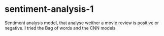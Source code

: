 # sentiment-analysis-1

Sentiment analysis model, that analyse weither a movie review is positive or negative.
I tried the Bag of words and the CNN models
